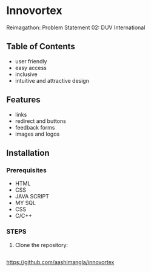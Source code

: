 # Innovortex
Reimagathon: Problem Statement 02: DUV International
## Table of Contents
- user friendly
- easy access
- inclusive
-  intuitive and attractive design

## Features
- links
- redirect and buttons
- feedback forms
- images and logos

## Installation

### Prerequisites
- HTML
- CSS
- JAVA SCRIPT
- MY SQL
- CSS
- C/C++

### STEPS
1. Clone the repository:
   ```bash
  https://github.com/aashimangla/innovortex

